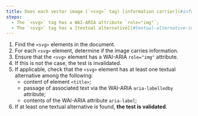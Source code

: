 ```yaml
---
title: Does each vector image (`<svg>` tag) [information carrier](#information-carrying-image) satisfy these conditions?
steps:
  - The `<svg>` tag has a WAI-ARIA attribute `role="img"`;
  - The `<svg>` tag has a [textual alternative](#textual-alternative-image).
---
```


1. Find the `<svg>` elements in the document.
2. For each `<svg>` element, determine if the image carries information.
3. Ensure that the `<svg>` element has a WAI-ARIA `role="img"` attribute.
4. If this is not the case, the test is invalidated.
5. If applicable, check that the `<svg>` element has at least one textual alternative among the following:
   - content of element `<title>`;
   - passage of associated text via the WAI-ARIA `aria-labelledby` attribute;
   - contents of the WAI-ARIA attribute `aria-label`;
6. If at least one textual alternative is found, **the test is validated**.
